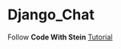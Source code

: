 # Django_Chat
 
Follow **Code With Stein** [Tutorial](https://github.com/SteinOveHelset/djangochat)
